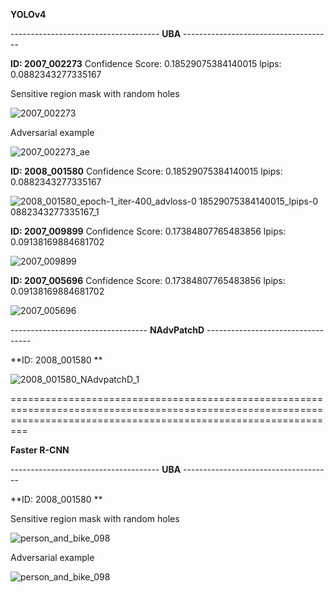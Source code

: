 




**YOLOv4**

-------------------------------------  **UBA**   -------------------------------------

**ID: 2007_002273** Confidence Score: 0.18529075384140015  lpips: 0.0882343277335167

Sensitive region mask with random holes

![2007_002273](https://user-images.githubusercontent.com/69624583/229002229-06379118-671a-447d-8118-177c6c0e6a23.jpg)

Adversarial example

![2007_002273_ae](https://user-images.githubusercontent.com/69624583/229002294-1f66a38b-7ba0-4739-9122-a3f3b0fa3b76.jpg)


**ID: 2008_001580**   Confidence Score: 0.18529075384140015  lpips: 0.0882343277335167

![2008_001580_epoch-1_iter-400_advloss-0 18529075384140015_lpips-0 0882343277335167_1](https://user-images.githubusercontent.com/69624583/228114529-3687838f-a979-4051-9c91-d266e6b1075f.jpg)


**ID: 2007_009899**  Confidence Score: 0.17384807765483856  lpips: 0.09138169884681702

![2007_009899](https://user-images.githubusercontent.com/69624583/229000337-760cb598-68d9-4c71-8dfe-442a0e5c11a4.jpg)


**ID: 2007_005696**  Confidence Score: 0.17384807765483856  lpips: 0.09138169884681702

![2007_005696](https://user-images.githubusercontent.com/69624583/229001121-8471439c-865b-4f24-9032-0a2e80fb50c2.jpg)


----------------------------------  **NAdvPatchD**  ----------------------------------

**ID: 2008_001580 **

![2008_001580_NAdvpatchD_1](https://user-images.githubusercontent.com/69624583/228114499-4a034bc5-e153-4124-bb38-e24e285f0e7f.jpg)


=====================================================================================================================================================================

**Faster R-CNN**

-------------------------------------  **UBA**   -------------------------------------

**ID: 2008_001580 **

Sensitive region mask with random holes

![person_and_bike_098](https://user-images.githubusercontent.com/69624583/229003948-3a652d8a-317e-4381-b381-c8a6f31b05a5.jpg)



Adversarial example

![person_and_bike_098](https://user-images.githubusercontent.com/69624583/229003592-cb36b229-aea8-41ef-9370-d34f6b3199fb.jpg)




